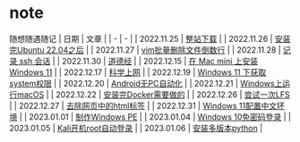 # note
随想随遇随记
| 日期 | 文章 |
| - | - |
| 2022.11.25 | [整站下载](https://github.com/wrzssz/note/blob/main/2022.11.25.md) |
| 2022.11.26 | [安装完Ubuntu 22.04之后](https://github.com/wrzssz/note/blob/main/2022.11.26.md) |
| 2022.11.27 | [vim批量删除文件倒数行](https://github.com/wrzssz/note/blob/main/2022.11.27.md) |
| 2022.11.28 | [记录 ssh 会话](https://github.com/wrzssz/note/blob/main/2022.11.28.md) |
| 2022.11.30 | [道德经](https://github.com/wrzssz/note/blob/main/2022.11.30.md) |
| 2022.12.15 | [在 Mac mini 上安装 Windows 11](https://github.com/wrzssz/note/blob/main/2022.12.15.md) |
| 2022.12.17 | [科学上网](https://github.com/wrzssz/note/blob/main/2022.12.17.md) |
| 2022.12.19 | [Windows 11 下获取system权限](https://github.com/wrzssz/note/blob/main/2022.12.19.md) |
| 2022.12.20 | [Android无PC自动化](https://github.com/wrzssz/note/blob/main/2022.12.20.md) |
| 2022.12.21 | [Windows上运行macOS](https://github.com/wrzssz/note/blob/main/2022.12.21.md) |
| 2022.12.22 | [安装完Docker需要做的](https://github.com/wrzssz/note/blob/main/2022.12.22.md) |
| 2022.12.26 | [尝试一次LFS](https://github.com/wrzssz/note/blob/main/2022.12.26.md) |
| 2022.12.27 | [去除网页中的html标签](https://github.com/wrzssz/note/blob/main/2022.12.27.md) |
| 2022.12.31 | [Windows 11配置中文环境](https://github.com/wrzssz/note/blob/main/2022.12.31.md) |
| 2023.01.01 | [制作Windows PE](https://github.com/wrzssz/note/blob/main/2023.01.01.md) |
| 2023.01.04 | [Windows 10免密码登录](https://github.com/wrzssz/note/blob/main/2023.01.04.md) |
| 2023.01.05 | [Kali开机root自动登录](https://github.com/wrzssz/note/blob/main/2023.01.05.md) |
| 2023.01.06 | [安装多版本python](https://github.com/wrzssz/note/blob/main/2023.01.06.md) |
